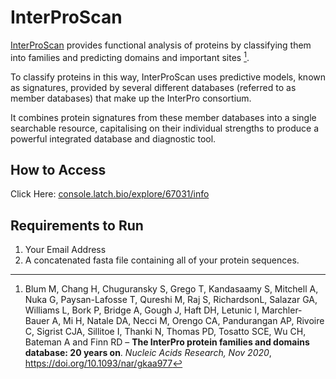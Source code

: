 # InterProScan

[InterProScan](https://www.ebi.ac.uk/interpro/search/sequence/) provides functional analysis of proteins by classifying them into families and predicting domains and important sites [^1].

To classify proteins in this way, InterProScan uses predictive models, known as signatures, provided by several different databases (referred to as member databases) that make up the InterPro consortium. 

It combines protein signatures from these member databases into a single searchable resource, capitalising on their individual strengths to produce a powerful integrated database and diagnostic tool.

## How to Access
Click Here: [console.latch.bio/explore/67031/info](console.latch.bio/explore/67031/info)

## Requirements to Run
1. Your Email Address
2. A concatenated fasta file containing all of your protein sequences.

[^1]:
    Blum M, Chang H, Chuguransky S, Grego T, Kandasaamy S, Mitchell A, Nuka G, Paysan-Lafosse T, Qureshi M, Raj S, RichardsonL, Salazar GA, Williams L, Bork P, Bridge A, Gough J, Haft DH, Letunic I, Marchler-Bauer A, Mi H, Natale DA, Necci M, Orengo CA, Pandurangan AP, Rivoire C, Sigrist CJA, Sillitoe I, Thanki N, Thomas PD, Tosatto SCE, Wu CH, Bateman A and Finn RD –
    **The InterPro protein families and domains database: 20 years on**.
    *Nucleic Acids Research, Nov 2020*, https://doi.org/10.1093/nar/gkaa977
